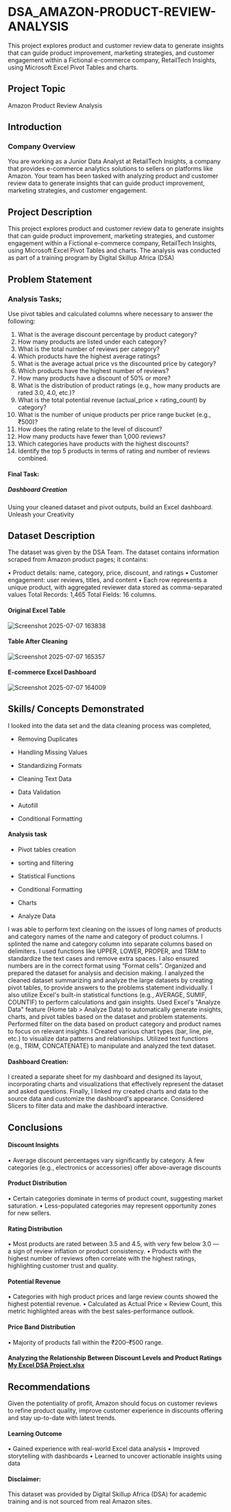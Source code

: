 # DSA_AMAZON-PRODUCT-REVIEW-ANALYSIS
This project explores product and customer review data to generate insights that can guide product improvement, marketing strategies, and customer engagement within a Fictional e-commerce company, RetailTech Insights, using Microsoft Excel Pivot Tables and charts. 
## Project Topic
Amazon Product Review Analysis
## Introduction
### Company Overview 
You are working as a Junior Data Analyst at RetailTech Insights, a company that provides e-commerce analytics solutions to sellers on platforms like Amazon. Your team has been tasked with analyzing product and customer review data to generate insights that can guide product improvement, marketing strategies, and customer engagement.
## Project Description
This project explores product and customer review data to generate insights that can guide product improvement, marketing strategies, and customer engagement within a Fictional e-commerce company, RetailTech Insights, using Microsoft Excel Pivot Tables and charts. The analysis was conducted as part of a training program by Digital Skillup Africa (DSA) 
## Problem Statement
### Analysis Tasks; 
Use pivot tables and calculated columns where necessary to answer the following:
 1. What is the average discount percentage by product category?
 2. How many products are listed under each category? 
3. What is the total number of reviews per category? 
4. Which products have the highest average ratings? 
5. What is the average actual price vs the discounted price by category? 
6. Which products have the highest number of reviews?
 7. How many products have a discount of 50% or more? 
8. What is the distribution of product ratings (e.g., how many products are rated 3.0, 4.0, etc.)? 
9. What is the total potential revenue (actual_price × rating_count) by category? 
10. What is the number of unique products per price range bucket (e.g., ₹500)?
 11. How does the rating relate to the level of discount? 
12. How many products have fewer than 1,000 reviews? 
13. Which categories have products with the highest discounts? 
14. Identify the top 5 products in terms of rating and number of reviews combined. 
#### Final Task:
##### Dashboard Creation

Using your cleaned dataset and pivot outputs, build an Excel dashboard. Unleash your Creativity
## Dataset Description
The dataset was given by the DSA Team.
The dataset contains information scraped from Amazon product pages; it contains:

 • Product details: name, category, price, discount, and ratings • Customer engagement: user reviews, titles, and content • Each row represents a unique product, with aggregated reviewer data stored as comma-separated values Total Records: 1,465 Total Fields: 16 columns.
 #### Original Excel Table

![Screenshot 2025-07-07 163838](https://github.com/user-attachments/assets/c8bc527b-49ea-4634-aff5-bf5f9c115cfc)




#### Table After Cleaning
![Screenshot 2025-07-07 165357](https://github.com/user-attachments/assets/e979c041-f92c-42cf-bf0f-3d9381416d50)



#### E-commerce Excel Dashboard
![Screenshot 2025-07-07 164009](https://github.com/user-attachments/assets/69546c73-8ec0-4f14-9fb1-65741bfbe3a3)









 
 ## Skills/ Concepts Demonstrated
 I looked into the data set and the data cleaning process was completed,
 
- Removing Duplicates

 - Handling Missing Values

 - Standardizing Formats

- Cleaning Text Data

- Data Validation

- Autofill

- Conditional Formatting

#### Analysis task

- Pivot tables creation

- sorting and filtering

- Statistical Functions

- Conditional Formatting

- Charts

- Analyze Data

I was able to perform text cleaning on the issues of long names of products and category names of the name and category of product columns. I splinted the name and category column into separate columns based on delimiters. I used functions like UPPER, LOWER, PROPER, and TRIM to standardize the text cases and remove extra spaces.  I also ensured numbers are in the correct format using “Format cells”.
 Organized and prepared the dataset for analysis and decision making.
I analyzed the cleaned dataset summarizing and analyze the large datasets by creating pivot tables, to provide answers to the problems statement individually. I also utilize Excel's built-in statistical functions (e.g., AVERAGE, SUMIF, COUNTIF) to perform calculations and gain insights. 
Used Excel's "Analyze Data" feature (Home tab > Analyze Data) to automatically generate insights, charts, and pivot tables based on the dataset and problem statements.
 Performed filter on the data based on product category and product names to focus on relevant insights.
I Created various chart types (bar, line, pie, etc.) to visualize data patterns and relationships. 
Utilized text functions (e.g., TRIM, CONCATENATE) to manipulate and analyzed the text dataset. 
#### Dashboard Creation:
I created a separate sheet for my dashboard and designed its layout, incorporating charts and visualizations that effectively represent the dataset and asked questions. Finally, I linked my created charts and data to the source data and customize the dashboard's appearance.
Considered Slicers to filter data and make the dashboard interactive.
## Conclusions     
#### Discount Insights
•	Average discount percentages vary significantly by category.
A few categories (e.g., electronics or accessories) offer above-average discounts

#### Product Distribution
 •	Certain categories dominate in terms of product count, suggesting market saturation.
•	Less-populated categories may represent opportunity zones for new sellers. 

#### Rating Distribution
•	Most products are rated between 3.5 and 4.5, with very few below 3.0 — a sign of review inflation or product consistency.
•	Products with the highest number of reviews often correlate with the highest ratings, highlighting customer trust and quality.

#### Potential Revenue
•	Categories with high product prices and large review counts showed the highest potential revenue.
•	Calculated as Actual Price × Review Count, this metric highlighted areas with the best sales-performance outlook.

####	Price Band Distribution
•	Majority of products fall within the ₹200–₹500 range.
#### Analyzing the Relationship Between Discount Levels and Product Ratings [My Excel DSA Project.xlsx](https://github.com/user-attachments/files/21104942/My.Excel.DSA.Project.xlsx)


## Recommendations 
Given the potentiality of profit, Amazon should focus on customer reviews to refine product quality, improve customer experience in discounts offering and stay up-to-date with latest trends.

#### Learning Outcome
•	Gained experience with real-world Excel data analysis
•	Improved storytelling with dashboards
•	Learned to uncover actionable insights using data

#### Disclaimer:

This dataset was provided by Digital Skillup Africa (DSA) for academic training and is not sourced from real Amazon sites.






